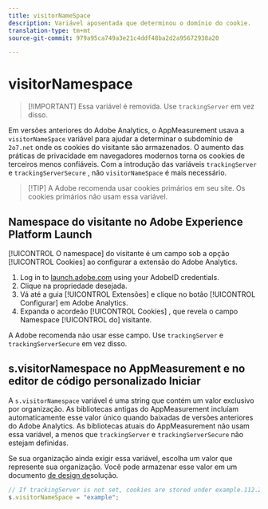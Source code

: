 ```yaml
---
title: visitorNameSpace
description: Variável aposentada que determinou o domínio do cookie.
translation-type: tm+mt
source-git-commit: 979a95ca749a3e21c4ddf48ba2d2a95672938a20

---
```



# visitorNamespace

> [!IMPORTANT] Essa variável é removida. Use `trackingServer` em vez disso.

Em versões anteriores do Adobe Analytics, o AppMeasurement usava a `visitorNameSpace` variável para ajudar a determinar o subdomínio de `2o7.net` onde os cookies do visitante são armazenados.  O aumento das práticas de privacidade em navegadores modernos torna os cookies de terceiros menos confiáveis. Com a introdução das variáveis `trackingServer` e `trackingServerSecure` , não `visitorNameSpace` é mais necessário.

> [!TIP] A Adobe recomenda usar cookies primários em seu site. Os cookies primários não usam essa variável.

## Namespace do visitante no Adobe Experience Platform Launch

[!UICONTROL O namespace] do visitante é um campo sob a opção [!UICONTROL Cookies] ao configurar a extensão do Adobe Analytics.

1. Log in to [launch.adobe.com](https://launch.adobe.com) using your AdobeID credentials.
2. Clique na propriedade desejada.
3. Vá até a guia [!UICONTROL Extensões] e clique no botão [!UICONTROL Configurar] em Adobe Analytics.
4. Expanda o acordeão [!UICONTROL Cookies] , que revela o campo Namespace [!UICONTROL do] visitante.

A Adobe recomenda não usar esse campo. Use `trackingServer` e `trackingServerSecure` em vez disso.

## s.visitorNamespace no AppMeasurement e no editor de código personalizado Iniciar

A `s.visitorNamespace` variável é uma string que contém um valor exclusivo por organização. As bibliotecas antigas do AppMeasurement incluíam automaticamente esse valor único quando baixadas de versões anteriores do Adobe Analytics. As bibliotecas atuais do AppMeasurement não usam essa variável, a menos que `trackingServer` e `trackingServerSecure` não estejam definidas.

Se sua organização ainda exigir essa variável, escolha um valor que represente sua organização. Você pode armazenar esse valor em um documento [de design de](../../prepare/solution-design.md)solução.

```js
// If trackingServer is not set, cookies are stored under example.112.2o7.net
s.visitorNameSpace = "example";
```
